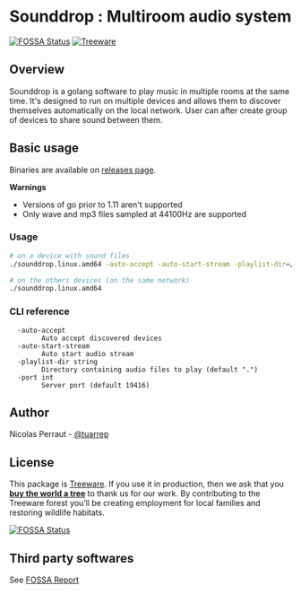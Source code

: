 # Sounddrop : Multiroom audio system
[![FOSSA Status](https://app.fossa.io/api/projects/git%2Bgithub.com%2Fmafzst%2Fsounddrop.svg?type=shield)](https://app.fossa.io/projects/git%2Bgithub.com%2Fmafzst%2Fsounddrop?ref=badge_shield)
[![Treeware](https://img.shields.io/treeware/trees/tuarrpe/sounddrop?label=Treeware)](https://plant.treeware.earth/tuarrep/sounddrop)

## Overview

Sounddrop is a golang software to play music in multiple rooms at the same time.
It's designed to run on multiple devices and allows them to discover themselves automatically on the local network.
User can after create group of devices to share sound between them.

## Basic usage
Binaries are available on [releases page](https://github.com/tuarrep/sounddrop/releases/).

__Warnings__
- Versions of go prior to 1.11 aren't supported
- Only wave and mp3 files sampled at 44100Hz are supported

### Usage
```bash
# on a device with sound files
./sounddrop.linux.amd64 -auto-accept -auto-start-stream -playlist-dir=/path/to/sounds/folder

# on the others devices (on the same network)
./sounddrop.linux.amd64
```

### CLI reference
```
  -auto-accept
        Auto accept discovered devices
  -auto-start-stream
        Auto start audio stream
  -playlist-dir string
        Directory containing audio files to play (default ".")
  -port int
        Server port (default 19416)

```

## Author

Nicolas Perraut - [@tuarrep](https://github.com/tuarrep)


## License
This package is [Treeware](https://treeware.earth). If you use it in production, then we ask that you [**buy the world a tree**](https://plant.treeware.earth/tuarrep/sounddrop) to thank us for our work. By contributing to the Treeware forest you’ll be creating employment for local families and restoring wildlife habitats.

[![FOSSA Status](https://app.fossa.io/api/projects/git%2Bgithub.com%2Ftuarrep%2Fsounddrop.svg?type=large)](https://app.fossa.io/projects/git%2Bgithub.com%2Ftuarrep%2Fsounddrop?ref=badge_large)

## Third party softwares
See [FOSSA Report](https://app.fossa.io/attribution/f77bb2ca-2a14-4cc0-98c9-eb438f6814fe)
